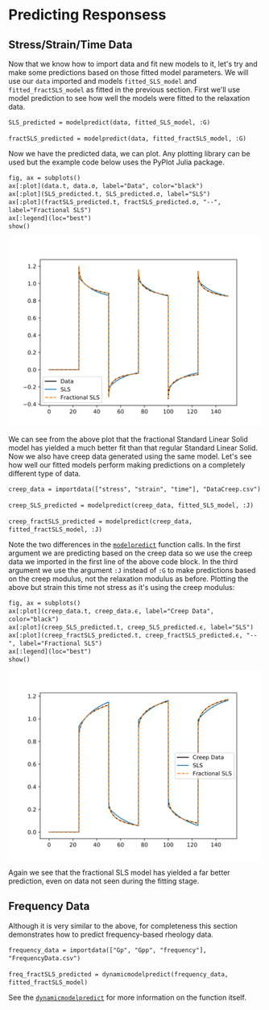 # Predicting Responsess

## Stress/Strain/Time Data

Now that we know how to import data and fit new models to it, let's try and make some predictions based on those fitted model parameters. We will use our `data` imported and models `fitted_SLS_model` and `fitted_fractSLS_model` as fitted in the previous section. First we'll use model prediction to see how well the models were fitted to the relaxation data.
```
SLS_predicted = modelpredict(data, fitted_SLS_model, :G)

fractSLS_predicted = modelpredict(data, fitted_fractSLS_model, :G)
```
Now we have the predicted data, we can plot. Any plotting library can be used but the example code below uses the PyPlot Julia package.
```
fig, ax = subplots()
ax[:plot](data.t, data.σ, label="Data", color="black")
ax[:plot](SLS_predicted.t, SLS_predicted.σ, label="SLS")
ax[:plot](fractSLS_predicted.t, fractSLS_predicted.σ, "--", label="Fractional SLS")
ax[:legend](loc="best")
show()
```
![relaxation prediction](assets/relaxation_predict.svg) 

We can see from the above plot that the fractional Standard Linear Solid model has yielded a much better fit than that regular Standard Linear Solid. Now we also have creep data generated using the same model. Let's see how well our fitted models perform making predictions on a completely different type of data.
```
creep_data = importdata(["stress", "strain", "time"], "DataCreep.csv")

creep_SLS_predicted = modelpredict(creep_data, fitted_SLS_model, :J)

creep_fractSLS_predicted = modelpredict(creep_data, fitted_fractSLS_model, :J)
```
Note the two differences in the [`modelpredict`](@ref) function calls. In the first argument we are predicting based on the creep data so we use the creep data we imported in the first line of the above code block. In the third argument we use the argument `:J` instead of `:G` to make predictions based on the creep modulus, not the relaxation modulus as before. Plotting the above but strain this time not stress as it's using the creep modulus:
```
fig, ax = subplots()
ax[:plot](creep_data.t, creep_data.ϵ, label="Creep Data", color="black")
ax[:plot](creep_SLS_predicted.t, creep_SLS_predicted.ϵ, label="SLS")
ax[:plot](creep_fractSLS_predicted.t, creep_fractSLS_predicted.ϵ, "--", label="Fractional SLS")
ax[:legend](loc="best")
show()
```
![creep prediction](assets/creep_predict.svg)


Again we see that the fractional SLS model has yielded a far better prediction, even on data not seen during the fitting stage.

## Frequency Data

Although it is very similar to the above, for completeness this section demonstrates how to predict frequency-based rheology data.
```
frequency_data = importdata(["Gp", "Gpp", "frequency"], "FrequencyData.csv")

freq_fractSLS_predicted = dynamicmodelpredict(frequency_data, fitted_fractSLS_model)
```
See the [`dynamicmodelpredict`](@ref) for more information on the function itself.